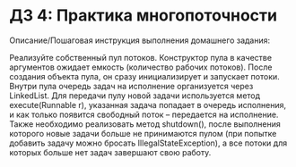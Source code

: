 # ДЗ 4: Практика многопоточности
Описание/Пошаговая инструкция выполнения домашнего задания:

Реализуйте собственный пул потоков. Конструктор пула в качестве аргументов ожидает емкость 
(количество рабочих потоков). После создания объекта пула, он сразу инициализирует и запускает потоки.
Внутри пула очередь задач на исполнение организуется через LinkedList. Для передачи пулу новой задачи
используется метод execute(Runnable r), указанная задача попадает в очередь исполнения, 
и как только появится свободный поток – передается на исполнение. Также необходимо реализовать 
метод shutdown(), после выполнения которого новые задачи больше не принимаются пулом 
(при попытке добавить задачу можно бросать IllegalStateException), а все потоки для которых больше 
нет задач завершают свою работу.
